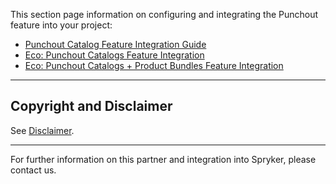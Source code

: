 This section page information on configuring and integrating the Punchout feature into your project:

* [Punchout Catalog Feature Integration Guide](https://documentation.spryker.com/docs/punchout-catalog-feature-integration)
* [Eco: Punchout Catalogs Feature Integration](https://documentation.spryker.com/docs/eco-punchout-catalogs-feature-integration)
* [Eco: Punchout Catalogs + Product Bundles Feature Integration](https://documentation.spryker.com/docs/eco-punchout-catalogs-product-bundles-feature-integration)

---

## Copyright and Disclaimer

See [Disclaimer](https://github.com/spryker/spryker-documentation).

---
For further information on this partner and integration into Spryker, please contact us.

<div class="hubspot-form js-hubspot-form" data-portal-id="2770802" data-form-id="163e11fb-e833-4638-86ae-a2ca4b929a41" id="hubspot-1"></div>